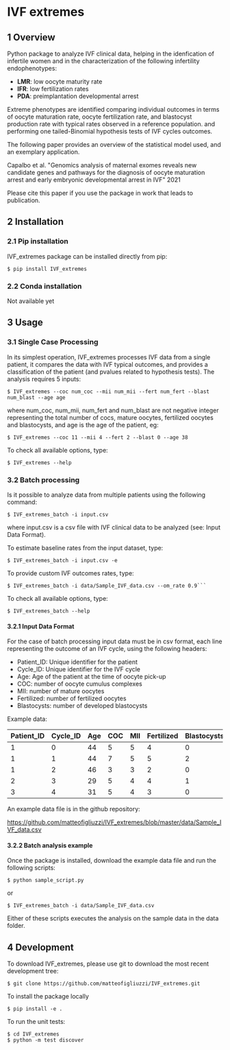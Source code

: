 # IVF extremes

## 1 Overview

Python package to analyze IVF clinical data, helping in the idenfication of infertile women and in the characterization
of the following infertility endophenotypes:

- **LMR**: low oocyte maturity rate
- **IFR**: low fertilization rates 
- **PDA**: preimplantation developmental arrest

Extreme phenotypes are identified comparing individual outcomes in terms of oocyte maturation rate,
oocyte fertilization rate, and blastocyst production rate with typical rates observed in a reference population. 
and performing one tailed-Binomial hypothesis tests of IVF cycles outcomes.

The following paper provides an overview of the statistical model used, and an exemplary application.

Capalbo et al. "Genomics analysis of maternal exomes reveals new candidate genes and pathways for the diagnosis of oocyte maturation 
arrest and early embryonic developmental arrest in IVF" 2021

Please cite this paper if you use the package in work that leads to publication. 

## 2 Installation

### 2.1 Pip installation

IVF_extremes package can be installed directly from pip:

```console
$ pip install IVF_extremes
```

### 2.2 Conda installation

Not available yet

## 3 Usage

### 3.1 Single Case Processing


In its simplest operation, IVF_extremes processes IVF data from a single patient,
it compares the data with IVF typical outcomes, and provides a classification of the patient (and pvalues related to 
hypothesis tests). The analysis requires 5 inputs:

```console
$ IVF_extremes --coc num_coc --mii num_mii --fert num_fert --blast num_blast --age age
```

where num_coc, num_mii, num_fert and num_blast are not negative integer representing the total number 
of cocs, mature oocytes, fertilized oocytes and blastocysts, and age is the age of the patient, eg:

```console
$ IVF_extremes --coc 11 --mii 4 --fert 2 --blast 0 --age 38
```


To check all available options, type:

```console
$ IVF_extremes --help
```

### 3.2 Batch processing

Is it possible to analyze data from multiple patients using the following command:

```console
$ IVF_extremes_batch -i input.csv
```

where input.csv is a csv file with IVF clinical data to be analyzed (see: Input Data Format).

To estimate baseline rates from the input dataset, type:

```console
$ IVF_extremes_batch -i input.csv -e
```

To provide custom IVF outcomes rates, type:

```console
$ IVF_extremes_batch -i data/Sample_IVF_data.csv --om_rate 0.9```
```

To check all available options, type:

```console
$ IVF_extremes_batch --help
```

#### 3.2.1 Input Data Format 

For the case of batch processing input data must be in csv format, each line representing the outcome of an IVF cycle, 
using the following headers:
- Patient_ID: Unique identifier for the patient
- Cycle_ID: Unique identifier for the IVF cycle
- Age: Age of the patient at the time of oocyte pick-up
- COC: number of oocyte cumulus complexes
- MII: number of mature oocytes
- Fertilized: number of fertilized oocytes
- Blastocysts: number of developed blastocysts

Example data:

|Patient_ID|Cycle_ID|Age|COC|MII|Fertilized|Blastocysts|
|----------|--------|---|---|---|----------|-----------|
|1 |0|44|5|5|4|0|
|1|1|44|7|5|5|2|
|1|2|46|3|3|2|0|
|2|3|29|5|4|4|1|
|3|4|31|5|4|3|0|

An example data file is in the github repository:

https://github.com/matteofigliuzzi/IVF_extremes/blob/master/data/Sample_IVF_data.csv


#### 3.2.2 Batch analysis example

Once the package is installed, download the example data file and run the following scripts:

```console
$ python sample_script.py
```

or

```console
$ IVF_extremes_batch -i data/Sample_IVF_data.csv
```

Either of these scripts executes the analysis on the sample data in the data folder.

## 4 Development

To download IVF_extremes, please use git to download the most recent development tree:


```console
$ git clone https://github.com/matteofigliuzzi/IVF_extremes.git
```

To install the package locally

```console
$ pip install -e .
```

To run the unit tests:

```console
$ cd IVF_extremes
$ python -m test discover
```